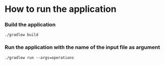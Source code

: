 # How to run the application

### Build the application
```./gradlew build```

### Run the application with the name of the input file as argument

```./gradlew run --args=operations```